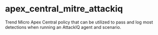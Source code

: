 # apex_central_mitre_attackiq
Trend Micro Apex Central policy that can be utilized to pass and log most detections when running an AttackIQ agent and scenario.
